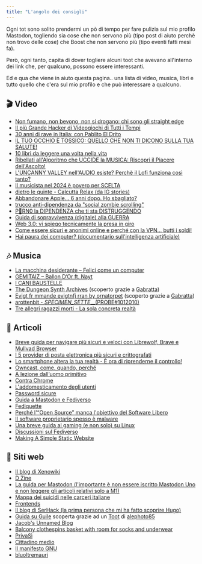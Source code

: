 ```yaml
---
title: "L'angolo dei consigli"
---
```


Ogni tot sono solito prendermi un pò di tempo per fare pulizia sul mio profilo Mastodon, togliendo sia cose che non servono più (tipo post di aiuto perchè non trovo delle cose) che Boost che non servono più (tipo eventi fatti mesi fa).

Però, ogni tanto, capita di dover togliere alcuni toot che avevano all'interno dei link che, per qualcuno, possono essere interessanti.

Ed e qua che viene in aiuto questa pagina.. una lista di video, musica, libri e tutto quello che c'era sul mio profilo e che può interessare a qualcuno.

## 🎬 Video

- [Non fumano, non bevono, non si drogano: chi sono gli straight edge](https://yt.artemislena.eu/watch?v=ftL-FRHS9IE)
- [Il più Grande Hacker di Videogiochi di Tutti i Tempi](https://invidious.nerdvpn.de/watch?v=Nt0d6ztCBmM)
- [30 anni di rave in Italia: con Pablito El Drito](https://invidious.nerdvpn.de/watch?v=yzRvvQgEOHM)
- [IL TUO OCCHIO È TOSSICO: QUELLO CHE NON TI DICONO SULLA TUA SALUTE!](https://invidious.perennialte.ch/watch?v=IlmrpJrbNsk)
- [10 libri da leggere una volta nella vita](https://invidious.perennialte.ch/watch?v=ZpWCnKeDHO8) 
- [Ribellati all'Algoritmo che UCCIDE la MUSICA: Riscopri il Piacere dell'Ascolto!](https://inv.nadeko.net/watch?v=dE6-F4Sgih0)
- [L'UNCANNY VALLEY nell'AUDIO esiste? Perchè il Lofi funziona così tanto?](https://invidious.jing.rocks/watch?v=NskhWla2P4U)
- [Il musicista nel 2024 è povero per SCELTA](https://inv.nadeko.net/watch?v=qGM3RcZVx1o)
- [dietro le quinte - Calcutta Relax (da IG stories)](https://inv.nadeko.net/watch?v=DJSi8w804ml)
- [Abbandonare Apple... 6 anni dopo. Ho sbagliato?](https://inv.nadeko.net/search?q=reaperiani+apple)
- [trucco anti-dipendenza da "social zombie scrolling"](https://inv.nadeko.net/watch?v=kSj9qZA4jGg)
- [P🔞RN0 la DIPENDENZA che ti sta DISTRUGGENDO](https://inv.nadeko.net/watch?v=yxv7VWLkB9g)
- [Guida di sopravvivenza (digitale) alla GUERRA](https://invidious.privacyredirect.com/watch?v=J-2dQD3Xs6g&list=PL2OAfPnNYMnOAyBhX54HyrirY2Q5kQfPx&index=15)
- [Web 3.0: vi spiego tecnicamente la presa in giro](https://invidious.privacyredirect.com/watch?v=ZmMt_qB4FpE&list=PL2OAfPnNYMnOAyBhX54HyrirY2Q5kQfPx&index=16)
- [Come essere sicuri e anonimi online e perché con la VPN... butti i soldi!](https://invidious.privacyredirect.com/watch?v=nebJdwmYP6E&list=PL2OAfPnNYMnOAyBhX54HyrirY2Q5kQfPx&index=17)
- [Hai paura dei computer? (documentario sull'intelligenza artificiale)](https://invidious.privacyredirect.com/watch?v=3glV_suZna0&list=PL2OAfPnNYMnOAyBhX54HyrirY2Q5kQfPx&index=8)

## 🎶 Musica

- [La macchina desiderante – Felici come un computer](https://audio.copyriot.xyz/library/albums/2)
- [GEMITAIZ – Ballon D’Or ft. Nayt](https://invidious.lunar.icu/watch?v=mO2vFlCvlY8)
- [I CANI BAUSTELLE](https://icanibaustelle.bandcamp.com/album/i-cani-baustelle)
- [The Dungeon Synth Archives](https://www.youtube.com/@TheDungeonSynthArchives/videos) (scoperto grazie a [Gabratta](https://livellosegreto.it/@Gabratta))
- [Evigt fr mmande evigtnfj rran by ornatorpet](https://ornatorpet.bandcamp.com/album/evigt-fr-mmande-evigt-fj-rran) (scoperto grazie a [Gabratta](https://livellosegreto.it/@Gabratta))
- [ arottenbit - _SPECIMEN_SETTE___(PROBE#1012010)](https://invidious.nerdvpn.de/watch?v=f2V0CaIdOYY&feature=shared)
- [Tre allegri ragazzi morti - La sola concreta realtà](https://invidious.nerdvpn.de/watch?v=MmYqRPDFALk&feature=shared)

## 📰 Articoli

- [Breve guida per navigare più sicuri e veloci con Librewolf, Brave e Mullvad Browser](https://noblogo.org/filippodb/breve-guida-per-navigare-piu-veloci-e-piu-sicuri-con-le-estensioni-per)
- [I 5 provider di posta elettronica più sicuri e crittografati](https://www.tecnobabele.com/i-5-provider-di-posta-elettronica-piu-sicuri-e-crittografati/2021-02-03/)
- [Lo smartphone altera la tua realtà - È ora di riprenderne il controllo!](https://digidati.art/guide/lo-smartphone-altera-la-tua-realta-e-ora-di-riprenderne-il-controllo/)
- [Owncast, come, quando, perché](https://log.livellosegreto.it/ksgaminglife/owncast-come-quando-perche)
- [A lezione dall’uomo primitivo](https://www.rivistastudio.com/cacciatore-raccoglitore-genitore/)
- [Contra Chrome](https://copernicani.it/un-fumetto-ci-spiega-come-chrome-sia-diventato-una-minaccia-per-la-privacy-e-per-democrazia/)
- [L'addomesticamento degli utenti](https://www.lealternative.net/2021/12/13/whatsapp-e-laddomesticamento-degli-utenti/)
- [Password sicure](https://www.lealternative.net/2021/09/24/come-scelgo-una-password-sicura/)
- [Guida a Mastodon e Fediverso](https://www.informapirata.it/2022/04/29/guida-galattica-per-twitter-stoppisti-finiti-su-mastodon/)
- [Fediquette](https://www.informapirata.it/2022/03/22/fediquette-la-netiquette-e-il-fediverso/)
- [Perché l'“Open Source” manca l'obiettivo del Software Libero](https://www.gnu.org/philosophy/open-source-misses-the-point.it.html)
- [Il software proprietario spesso è malware](https://www.gnu.org/proprietary/proprietary.html)
- [Una breve guida al gaming (e non solo) su Linux](https://log.livellosegreto.it/gabratta/una-breve-guida-al-gaming-e-non-solo-su-linux)
- [Discussioni sul Fediverso](https://keinpfusch.net/discussioni-sul-fediverso)
- [Making A Simple Static Website](https://pages.virtualgoodsdealer.com/articles/tutorial)

## 🔗 Siti web

- [Il blog di Xenowiki](https://www.xenowiki.org/it/Blog.html)
- [D Zine](https://dzine.deditore.com/it/)
- [La guida per Mastodon (l'importante è non essere iscritto Mastodon Uno e non leggere gli articoli relativi solo a M1)](https://noblogo.org/uno-academy/uno-academy-index)
- [Mappa dei suicidi nelle carceri italiane](https://trovawiki.altervista.org/suicidi_carcere.php)
- [Frontends](https://www.ggtyler.dev/other/frontends)
- [Il blog di SerHack (la prima persona che mi ha fatto scoprire Hugo)](https://serhack.me/) 
- [Guida su Guile](https://jeko.frama.io/it/index.html) scoperta grazie ad un [Toot](https://livellosegreto.it/@alephoto85/110912123134816767) di [alephoto85](https://livellosegreto.it/@alephoto85)
- [Jacob's Unnamed Blog](https://jacobwsmith.xyz/)
- [Balcony clothespins basket with room for socks and underwear](https://www.printables.com/model/953672-balcony-clothespins-basket-with-room-for-socks-and?lang=it)
- [PrivaSì](https://privasi.eticadigitale.org/)
- [Cittadino medio](https://cittadinomedio.it/)
- [Il manifesto GNU](https://www.gnu.org/gnu/manifesto.html)
- [bluoltremauri](https://bluoltremauri.overthegame.it/)

